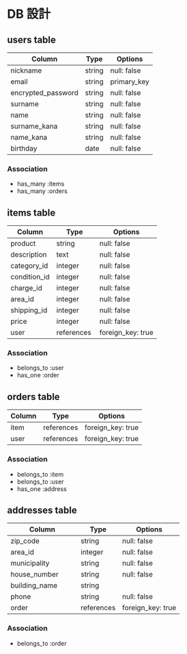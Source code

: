 # DB 設計

## users table

| Column             | Type                | Options                 |
|--------------------|---------------------|-------------------------|
| nickname           | string              | null: false             |
| email           　 | string              | primary_key             |
| encrypted_password | string              | null: false             |
| surname          　| string              | null: false             |
| name       　　　   | string              | null: false             |
| surname_kana      　| string              | null: false             |
| name_kana          | string              | null: false             |
| birthday           | date                | null: false             |

### Association

* has_many :items
* has_many :orders

## items table

| Column                 | Type       | Options           |
|------------------------|------------|-------------------|
| product                | string     | null: false       |
| description            | text       | null: false       |
| category_id            | integer　　  | null: false       |
| condition_id           | integer     | null: false       |
| charge_id              | integer    | null: false       |
| area_id                | integer     | null: false       |
| shipping_id            | integer    | null: false       |
| price                  | integer    | null: false       |
| user                   | references | foreign_key: true |
### Association

- belongs_to :user
- has_one :order
 
## orders table

| Column      | Type       | Options           |
|-------------|------------|-------------------|
| item        | references | foreign_key: true |
| user        | references | foreign_key: true |

### Association

- belongs_to :item
- belongs_to :user
- has_one :address

## addresses table

| Column             | Type                | Options                 |
|--------------------|---------------------|-------------------------|
| zip_code           | string              | null: false             |
| area_id        　　 | integer             | null: false             |
| municipality       | string              | null: false             |
| house_number    　　| string         　   | null: false             |
| building_name      | string              | 　　　　　　　             |
| phone              | string              | null: false             |
| order             | references          | foreign_key: true       |

### Association

- belongs_to :order
